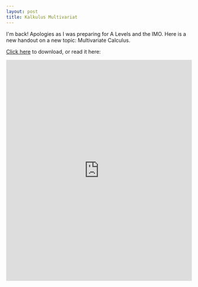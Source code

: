 ```yaml
---
layout: post
title: Kalkulus Multivariat
---
```


I'm back! Apologies as I was preparing for A Levels and the IMO. Here is a new handout on a new topic: Multivariate Calculus.

<a href="https://raw.githubusercontent.com/Tristanchaang/tristanchaang.github.io/main/pages/handouts/Non-Olympiad/Multivariate_Calculus.pdf" download>Click here</a> to download, or read it here:

<embed src="https://drive.google.com/viewerng/
viewer?embedded=true&url=http://tristanchaang.github.io/pages/handouts/Non-Olympiad/Multivariate_Calculus.pdf" width="100%" height="600px" />
